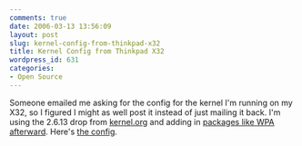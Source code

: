 ```yaml
---
comments: true
date: 2006-03-13 13:56:09
layout: post
slug: kernel-config-from-thinkpad-x32
title: Kernel Config from Thinkpad X32
wordpress_id: 631
categories:
- Open Source
---
```


Someone emailed me asking for the config for the kernel I'm running on my X32, so I figured I might as well post it instead of just mailing it back.  I'm using the 2.6.13 drop from [kernel.org](http://www.kernel.org) and adding in [packages like WPA afterward](http://www.rowehl.com/blog/?p=550).  Here's [the config](http://www.rowehl.com/blog/wp-content/uploads/2006/03/config-2.6.13.txt).
